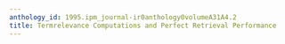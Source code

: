 ```yaml
---
anthology_id: 1995.ipm_journal-ir0anthology0volumeA31A4.2
title: Termrelevance Computations and Perfect Retrieval Performance
---
```

